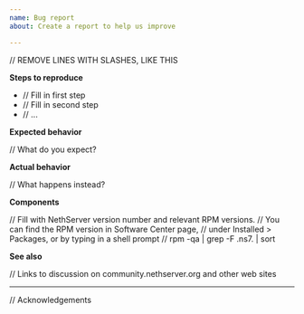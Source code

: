 ```yaml
---
name: Bug report
about: Create a report to help us improve

---
```


// REMOVE LINES WITH SLASHES, LIKE THIS

**Steps to reproduce**

- // Fill in first step
- // Fill in second step
- // ...

**Expected behavior**

// What do you expect?

**Actual behavior**

// What happens instead?

**Components**

// Fill with NethServer version number and relevant RPM versions. 
// You can find the RPM version in Software Center page, 
// under Installed > Packages, or by typing in a shell prompt
// rpm -qa | grep -F .ns7. | sort

**See also**

// Links to discussion on community.nethserver.org and other web sites

----

// Acknowledgements
